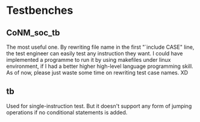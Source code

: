 # Testbenches
## CoNM_soc_tb
The most useful one. By rewriting file name in the first "`include CASE" line, the test engineer can easily test any instruction they want. 
I could have implemented a programme to run it by using makefiles under linux environment, if I had a better higher high-level language programming skill. As of now, please just waste some time on rewriting test case names. XD
## tb
Used for single-instruction test. But it doesn't support any form of jumping operations if no conditional statements is added. 